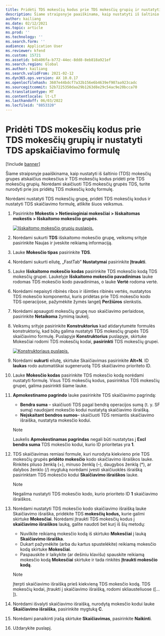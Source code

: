 ```yaml
---
title: Pridėti TDS mokesčių kodus prie TDS mokesčių grupių ir nustatyti TDS apskaičiavimo formulę
description: Šiame straipsnyje paaiškinama, kaip nustatyti iš šaltinio (TDS) mokesčių grupes atskaičius mokesčius ir TDS mokesčių kodus pridėti prie TDS mokesčių grupių. Norėdami skaičiuoti TDS mokesčių grupės TDS, turite nurodyti prie jos pridėtų TDS mokesčių kodų formulę.
author: kailiang
ms.date: 02/12/2021
ms.topic: article
ms.prod: ''
ms.technology: ''
ms.search.form: ''
audience: Application User
ms.reviewer: kfend
ms.custom: 15721
ms.assetid: b4b406fa-b772-44ec-8dd8-8eb818a921ef
ms.search.region: Global
ms.author: kailiang
ms.search.validFrom: 2021-02-12
ms.dyn365.ops.version: AX 10.0.17
ms.openlocfilehash: 3607e44bdcf7a32b156e6b4639ef907aa923cadc
ms.sourcegitcommit: 52b7225350daa29b1263d8e29c54ac9e20bcca70
ms.translationtype: MT
ms.contentlocale: lt-LT
ms.lasthandoff: 06/03/2022
ms.locfileid: "8853320"
---
```

# <a name="attach-tds-tax-codes-to-tds-tax-groups-and-define-the-formula-for-calculating-tds"></a>Pridėti TDS mokesčių kodus prie TDS mokesčių grupių ir nustatyti TDS apskaičiavimo formulę

[!include [banner](../includes/banner.md)]

Šiame straipsnyje paaiškinama, kaip nustatyti iš šaltinio (TDS) mokesčių grupes atskaičius mokesčius ir TDS mokesčių kodus pridėti prie TDS mokesčių grupių. Norėdami skaičiuoti TDS mokesčių grupės TDS, turite nurodyti prie jos pridėtų TDS mokesčių kodų formulę.

Norėdami nustatyti TDS mokesčių grupę, pridėti TDS mokesčių kodus ir nustatyti TDS skaičiavimo formulę, atlikite šiuos veiksmus.

1. Pasirinkite **Mokestis \> Netiesioginiai mokesčiai \> Išskaitomas mokestis \> Išskaitomo mokesčio grupės**.

    [![Išskaitomo mokesčio grupių puslapis.](./media/apac-ind-TDS-29.png)](./media/apac-ind-TDS-29.png)

2. Norėdami sukurti **TDS** išskaitomo mokesčio grupę, veiksmų srityje pasirinkite Naujas ir įveskite reikiamą informaciją.
3. Lauke **Mokesčio tipas** pasirinkite **TDS**.
4. Norėdami sukurti eilutę, „FastTab” **Nustatymai** pasirinkite **Įtraukti**.
5. Lauke **Išskaitomo mokesčio kodas** pasirinkite TDS mokesčio kodą TDS mokesčių grupei. Laukelyje **Išskaitomo mokesčio pavadinimas** lauke rodomas TDS mokesčio kodo pavadinimas, o lauke **Vertė** rodoma vertė.
6. Norėdami nepaisyti ribinės ribos ir išimties ribinės vertės, nustatytos TDS mokesčio komponentui, kuris pridėtas prie TDS mokesčio kodo TDS operacijose, pažymėkite žymės langelį **Peržiūros** slenkstis.
7. Norėdami apsaugoti mokesčių grupę nuo skaičiavimo perlaidose, pasirinkite **Netaikoma** žymimą laukelį.
8. Veiksmų srityje pasirinkite **Konstruktorius** kad atidarytumėte formulės konstruktorių, kad būtų galima nustatyti TDS mokesčių grupės TDS skaičiavimo formulę. Puslapyje **Konstruktorius** puslapyje, skirtuke Mokesčiai rodomi TDS mokesčių kodai, **pasirinkti** TDS mokesčių grupei.

    [![Konstruktoriaus puslapis.](./media/apac-ind-TDS-30.png)](./media/apac-ind-TDS-30.png)

9. Norėdami **sukurti** eilutę, skirtuke Skaičiavimas pasirinkite **Alt+N**. ID **laukas** rodo automatiškai sugeneruotą TDS skaičiavimo prioriteto ID.
10. Lauke **Mokesčio kodas** pasirinkite TDS mokesčio kodą norėdami nustatyti formulę. Visus TDS mokesčių kodus, pasirinktus TDS mokesčių grupei, galima pasirinkti šiame lauke.
11. **Apmokestinamo pagrindo** lauke pasirinkite TDS skaičiavimo pagrindą:

    - **Bendra suma** – skaičiuoti TDS pagal bendrą operacijos sumą (t. y. SF sumą) naudojant mokesčio kodui nustatytą skaičiavimo išraišką.
    - **Neįskaitant bendros sumos**– skaičiuoti TDS remiantis skaičiavimo išraiška, nustatyta mokesčio kodui.

    > [!NOTE]
    > Laukelis **Apmokestinamas pagrindas** negali būti nustatytas į **Excl bendra suma** TDS mokesčio kodui, kurio ID prioritetas yra **1**.

12. TDS skaičiavimas remiasi formule, kuri nurodyta kiekvieno prie TDS mokesčių grupės **pridėto mokesčio** kodo skaičiavimo išraiškos lauke. Rinkitės pliuso ženklą (+), minuso ženklą (–), daugybos ženklą (\*), ar dalybos ženklo (/) mygtuką norėdami įvesti skaičiuoklės išraišką pasirinktam TDS mokesčio kodui **Skaičiavimo išraiškos** lauke.

    > [!NOTE]
    > Negalima nustatyti TDS mokesčio kodo, kurio prioriteto ID **1** skaičiavimo išraiškos.

13. Norėdami nustatyti TDS mokesčio kodo skaičiavimo išraišką lauke Skaičiavimo išraiška, pridėkite TDS **mokesčių kodus,** kurie galimi skirtuke **Mokesčiai**. Norėdami įtraukti TDS mokesčių kodus į **skaičiavimo išraiškos** lauką, galite naudoti bet kurį iš šių metodų:

    - Nuvilkite reikiamą mokesčio kodą iš skirtuko **Mokesčiai** į lauką **Skaičiavimo išraiška**.
    - Dukart pažymėkite (arba du kartus spustelėkite) reikiamą mokesčio kodą skirtuke **Mokesčiai**.
    - Paspauskite ir laikykite (ar dešiniu klavišu) spauskite reikiamą mokesčio kodą **Mokesčiai** skirtuke ir tada rinkitės **Įtraukti mokesčio kodą**.

    > [!NOTE]
    > Įterpti skaičiavimo išraišką prieš kiekvieną TDS mokesčio kodą. TDS mokesčių kodai, įtraukti į skaičiavimo išraišką, rodomi skliausteliuose (\[... \]).

14. Norėdami išvalyti skaičiavimo išraišką, nurodytą mokesčio kodui lauke **Skaičiavimo išraiška**, pasirinkite mygtuką **C**.
15. Norėdami panaikinti įrašą skirtuke **Skaičiavimas**, pasirinkite **Naikinti**.
16. Uždarykite puslapį.
